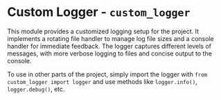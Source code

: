 # Custom Logger - `custom_logger`

This module provides a customized logging setup for the project. It implements a rotating file handler to manage log file sizes and a console handler for immediate feedback. The logger captures different levels of messages, with more verbose logging to files and concise output to the console.

To use in other parts of the project, simply import the logger with `from custom_logger import logger` and use methods like `logger.info()`, `logger.debug()`, etc.